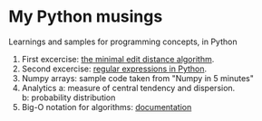 # My Python musings
Learnings and samples for programming concepts, in Python

1. First excercise: [the minimal edit distance algorithm](./docs/01-minimal-edit-distance.md).
1. Second excercise: [regular expressions in Python](./docs/01-regular-expressions.md).
2. Numpy arrays: sample code taken from "Numpy in 5 minutes"
3. Analytics
    a: measure of central tendency and dispersion.  
    b: probability distribution
4. Big-O notation for algorithms: [documentation](./docs/03-big-o-notation.md)
